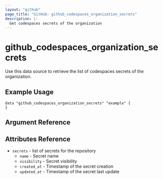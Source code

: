 ```yaml
---
layout: "github"
page_title: "GitHub: github_codespaces_organization_secrets"
description: |-
  Get codespaces secrets of the organization
---
```


# github\_codespaces\_organization\_secrets

Use this data source to retrieve the list of codespaces secrets of the organization.

## Example Usage

```hcl
data "github_codespaces_organization_secrets" "example" {
}
```

## Argument Reference

## Attributes Reference

 * `secrets` - list of secrets for the repository
   * `name` - Secret name
   * `visibility` - Secret visibility
   * `created_at` - Timestamp of the secret creation
   * `updated_at` - Timestamp of the secret last update
 

